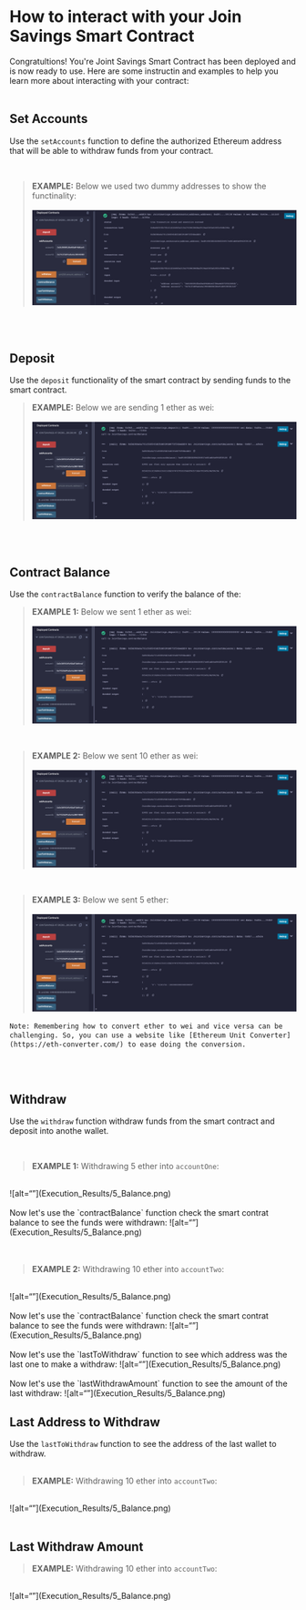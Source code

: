 # How to interact with your Join Savings Smart Contract
Congratultions!  You're Joint Savings Smart Contract has been deployed and is now ready to use.  Here are some instructin and examples to help you learn more about interacting with your contract:
<br>
<br>

## Set Accounts

Use the `setAccounts` function to define the authorized Ethereum address that will be able to withdraw funds from your contract.

<br>

>**EXAMPLE:** Below we used two dummy addresses to show the functinality: <br> <br>
![alt=“”](Execution_Results/1_SetAccounts.png)


<br>
<br>

## Deposit
Use the `deposit` functionality of the smart contract by sending funds to the smart contract.

> **EXAMPLE:** Below we are sending 1 ether as wei: <br> <br>
> ![alt](Execution_Results/2_Deposit.png)

<br>
<br>

## Contract Balance
 Use the `contractBalance` function to verify the balance of the:


> **EXAMPLE 1:** Below we sent 1 ether as wei: <br> <br>
![alt](Execution_Results/3_Balance.png)

<br>

> **EXAMPLE 2:** Below we sent 10 ether as wei: <br> <br>
![alt=“”](Execution_Results/4_Balance.png)

<br>

> **EXAMPLE 3:** Below we sent 5 ether:  <br> <br>
![alt=“”](Execution_Results/5_Balance.png)


    Note: Remembering how to convert ether to wei and vice versa can be challenging. So, you can use a website like [Ethereum Unit Converter](https://eth-converter.com/) to ease doing the conversion.
<br>
<br>


## Withdraw

Use the `withdraw` function withdraw funds from the smart contract and deposit into anothe wallet.

<br>

 > **EXAMPLE 1:** Withdrawing 5 ether into `accountOne`:  
 <br>
![alt=“”](Execution_Results/5_Balance.png)
<br> <br>
Now let's use the `contractBalance` function check the smart contrat balance to see the funds were withdrawn:
![alt=“”](Execution_Results/5_Balance.png)

<br>

<br>
<br> 

 > **EXAMPLE 2:** Withdrawing 10 ether into `accountTwo`:
 <br>
![alt=“”](Execution_Results/5_Balance.png)
<br> <br>
Now let's use the `contractBalance` function check the smart contrat balance to see the funds were withdrawn:
![alt=“”](Execution_Results/5_Balance.png)
<br> <br>
Now let's use the `lastToWithdraw` function to see which address was the last one to make a withdraw:
![alt=“”](Execution_Results/5_Balance.png)
<br> <br>
Now let's use the `lastWithdrawAmount` function to see the amount of the last withdraw:
![alt=“”](Execution_Results/5_Balance.png)
<br>
 


## Last Address to Withdraw
Use the `lastToWithdraw` function to see the address of the last wallet to withdraw.
<br> <br>

 > **EXAMPLE:** Withdrawing 10 ether into `accountTwo`:
 <br>
![alt=“”](Execution_Results/5_Balance.png)
<br> <br>

## Last Withdraw Amount

 > **EXAMPLE:** Withdrawing 10 ether into `accountTwo`:
 <br>
![alt=“”](Execution_Results/5_Balance.png)
<br> <br>


